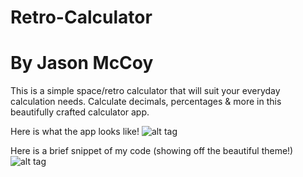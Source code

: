 # Retro-Calculator
# By Jason McCoy

This is a simple space/retro calculator that will suit your everyday calculation needs. Calculate decimals, percentages & more in this beautifully crafted calculator app.

Here is what the app looks like!
![alt tag](http://mccoygames.com/wp-content/uploads/2016/05/Screen-Shot-2016-05-13-at-8.32.24-AM.png)


Here is a brief snippet of my code (showing off the beautiful theme!)
![alt tag](http://mccoygames.com/wp-content/uploads/2016/05/Screen-Shot-2016-05-13-at-8.33.47-AM.png)
